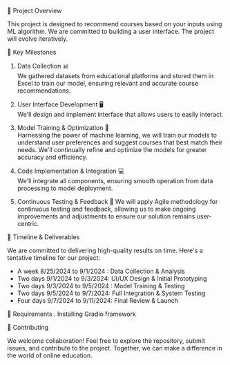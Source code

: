 🚀 Project Overview

This project is designed to recommend courses based on your inputs using ML algorithm. We are committed to building a user interface. The project will evolve iteratively.

 🌟 Key Milestones

1. Data Collection 📊  
   We gathered datasets from educational platforms and stored them in Excel to train our model, ensuring relevant and accurate course recommendations.

2. User Interface Development 🖥  
   We'll design and implement interface that allows users to easily interact.

3. Model Training & Optimization 🤖  
   Harnessing the power of machine learning, we will train our models to understand user preferences and suggest courses that best match their needs. We'll continually refine and optimize the models for greater accuracy and efficiency.

4. Code Implementation & Integration 💻  
   We'll integrate all components, ensuring smooth operation from data processing to model deployment.

5. Continuous Testing & Feedback 🔄
   We will apply Agile methodology for continuous testing and feedback, allowing us to make ongoing improvements and adjustments to ensure our solution remains user-centric.

📅 Timeline & Deliverables

We are committed to delivering high-quality results on time. Here's a tentative timeline for our project:

-  A week 8/25/2024 to 9/1/2024 : Data Collection & Analysis
-  Two days 9/1/2024 to 9/3/2024: UI/UX Design & Initial Prototyping
-  Two days 9/3/2024 to 9/5/2024 : Model Training & Testing
-  Two days 9/5/2024 to 9/7/2024: Full Integration & System Testing
-  Four days 9/7/2024 to 9/11/2024: Final Review & Launch


📍 Requirements 
       . Installing Gradio framework

🤝 Contributing

We welcome collaboration! Feel free to explore the repository, submit issues, and contribute to the project. Together, we can make a difference in the world of online education.

